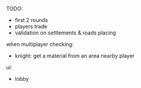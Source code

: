 TODO:

-   first 2 rounds
-   players trade
-   validation on settlements & roads placing

when multiplayer checking:

-   knight: get a material from an area nearby player

ui:

-   lobby
